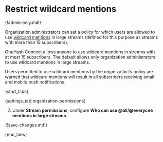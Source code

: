 # Restrict wildcard mentions

{!admin-only.md!}

Organization administrators can set a policy for which users are
allowed to use [wildcard
mentions](/help/dm-mention-alert-notifications#wildcard-mentions) in
large streams (defined for this purpose as streams with more than 15
subscribers).

OneHash Connect allows anyone to use wildcard mentions in streams with at most
15 subscribers. The default allows only organization administrators to
use wildcard mentions in large streams.

Users permitted to use wildcard mentions by the organization's policy
are warned that wildcard mentions will result in all subscribers
receiving email and mobile push notifications.

{start_tabs}

{settings_tab|organization-permissions}

2. Under **Stream permissions**, configure
   **Who can use @all/@everyone mentions in large streams**.

{!save-changes.md!}

{end_tabs}
